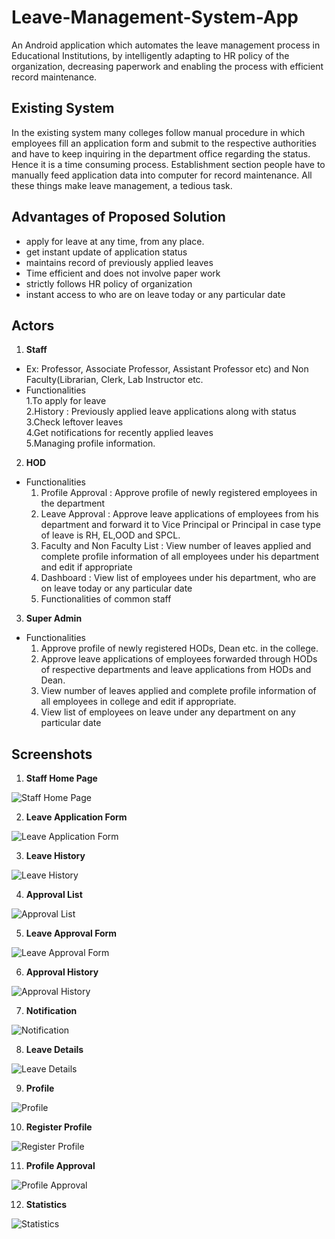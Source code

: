 # Leave-Management-System-App
An Android application which automates the leave management process in Educational Institutions, by intelligently adapting to HR policy of the organization, decreasing paperwork and enabling the process with efficient record maintenance.

## Existing System

In the existing system many colleges follow manual procedure in which employees fill an application form and submit to the respective authorities and have to keep inquiring in the department office regarding the status. Hence it is a time consuming process. Establishment section people have to manually feed application data into computer for record maintenance. All these things make leave management, a tedious task.

## Advantages of Proposed Solution  

- apply for leave at any time, from any place.
- get instant update of application status
- maintains record of previously applied leaves
- Time efficient and does not involve paper work
- strictly follows HR policy of organization
- instant access to who are on leave today or any particular date

## Actors

1. **Staff**  
- Ex: Professor, Associate Professor, Assistant Professor etc) and Non Faculty(Librarian, Clerk, Lab Instructor etc.  
- Functionalities  
    1.To apply for leave  
    2.History : Previously applied leave applications along with status  
    3.Check leftover leaves  
    4.Get notifications for recently applied leaves   
    5.Managing profile information.  

2. **HOD**
- Functionalities
    1. Profile Approval : Approve profile of newly registered employees in the department
    2. Leave Approval : Approve leave applications of employees from his department and forward it to Vice Principal or Principal in case type of leave is RH, EL,OOD and SPCL.
    3. Faculty and Non Faculty List : View number of leaves applied and  complete profile information of all employees under his department and edit if appropriate
    4. Dashboard : View list of employees under his department, who are on leave today or any particular date
    5. Functionalities of common staff

3. **Super Admin**
- Functionalities
    1. Approve profile of newly registered HODs, Dean etc. in the college.
    2. Approve leave applications of employees forwarded through HODs of respective departments and leave applications from HODs and Dean.
    3. View number of leaves applied and complete profile information of all employees in college and edit if appropriate.
    4. View list of employees on leave under any department on any particular date

## Screenshots  

1. **Staff Home Page**  
  
![Staff Home Page](Demo/screenshots/EmployeeHomePage.png) 

2. **Leave Application Form**
  
![Leave Application Form](Demo/screenshots/ApplyLeave.png)

3. **Leave History**
  
![Leave History](Demo/screenshots/LeaveHistory.png)

4. **Approval List**
  
![Approval List](Demo/screenshots/ApprovalList.png)

5. **Leave Approval Form**

![Leave Approval Form](Demo/screenshots/ApprovalForm.png)

6. **Approval History**

![Approval History](Demo/screenshots/ApprovalHistory.png)

7. **Notification**
  
![Notification](Demo/screenshots/Notification.png)

8. **Leave Details**
  
![Leave Details](Demo/screenshots/LeaveDetails.png)

9. **Profile**
  
![Profile](Demo/screenshots/Profile.png)

10. **Register Profile**
  
![Register Profile](Demo/screenshots/RegisterProfile.png)

11. **Profile Approval**
  
![Profile Approval](Demo/screenshots/ProfileApproval.png)

12. **Statistics**
  
![Statistics](Demo/screenshots/Notification.png)




